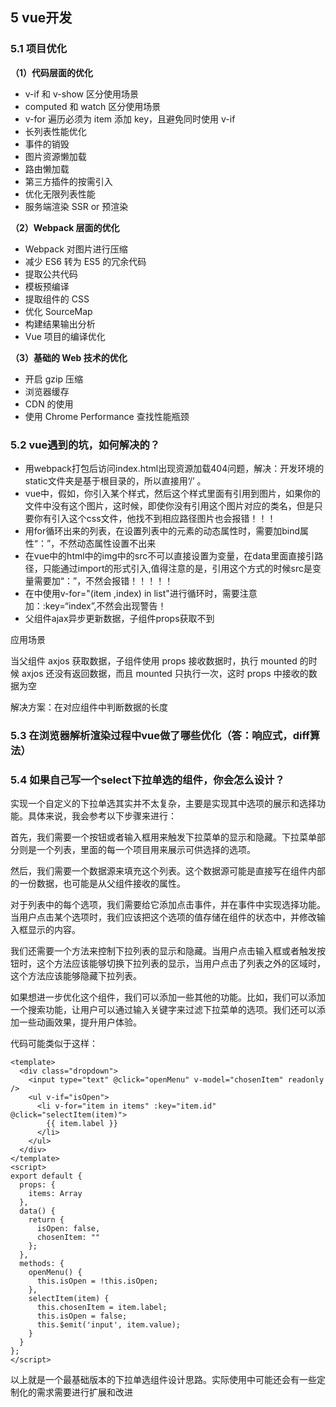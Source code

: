 ## 5 vue开发

### 5.1 项目优化

**（1）代码层面的优化**

* v-if 和 v-show 区分使用场景
* computed 和 watch 区分使用场景
* v-for 遍历必须为 item 添加 key，且避免同时使用 v-if
* 长列表性能优化
* 事件的销毁
* 图片资源懒加载
* 路由懒加载
* 第三方插件的按需引入
* 优化无限列表性能
* 服务端渲染 SSR or 预渲染

**（2）Webpack 层面的优化**

* Webpack 对图片进行压缩
* 减少 ES6 转为 ES5 的冗余代码
* 提取公共代码
* 模板预编译
* 提取组件的 CSS
* 优化 SourceMap
* 构建结果输出分析
* Vue 项目的编译优化

**（3）基础的 Web 技术的优化**

* 开启 gzip 压缩
* 浏览器缓存
* CDN 的使用
* 使用 Chrome Performance 查找性能瓶颈

### 5.2 vue遇到的坑，如何解决的？

* 用webpack打包后访问index.html出现资源加载404问题，解决：开发环境的static文件夹是基于根目录的，所以直接用‘/’ 。
* vue中，假如，你引入某个样式，然后这个样式里面有引用到图片，如果你的文件中没有这个图片，这时候，即使你没有引用这个图片对应的类名，但是只要你有引入这个css文件，他找不到相应路径图片也会报错！！！
* 用for循环出来的列表，在设置列表中的元素的动态属性时，需要加bind属性“：”，不然动态属性设置不出来
* 在vue中的html中的img中的src不可以直接设置为变量，在data里面直接引路径，只能通过import的形式引入,值得注意的是，引用这个方式的时候src是变量需要加“：”，不然会报错！！！！！
* 在中使用v-for="(item ,index) in list"进行循环时，需要注意加：\:key=“index”,不然会出现警告！
* 父组件ajax异步更新数据，子组件props获取不到

应用场景

当父组件  axjos  获取数据，子组件使用  props  接收数据时，执行  mounted  的时候  axjos  还没有返回数据，而且  mounted 只执行一次，这时   props  中接收的数据为空

解决方案：在对应组件中判断数据的长度

### 5.3 在浏览器解析渲染过程中vue做了哪些优化（答：响应式，diff算法）

### 5.4 如果自己写一个select下拉单选的组件，你会怎么设计？

实现一个自定义的下拉单选其实并不太复杂，主要是实现其中选项的展示和选择功能。具体来说，我会参考以下步骤来进行：

首先，我们需要一个按钮或者输入框用来触发下拉菜单的显示和隐藏。下拉菜单部分则是一个列表，里面的每一个项目用来展示可供选择的选项。

然后，我们需要一个数据源来填充这个列表。这个数据源可能是直接写在组件内部的一份数据，也可能是从父组件接收的属性。

对于列表中的每个选项，我们需要给它添加点击事件，并在事件中实现选择功能。当用户点击某个选项时，我们应该把这个选项的值存储在组件的状态中，并修改输入框显示的内容。

我们还需要一个方法来控制下拉列表的显示和隐藏。当用户点击输入框或者触发按钮时，这个方法应该能够切换下拉列表的显示，当用户点击了列表之外的区域时，这个方法应该能够隐藏下拉列表。

如果想进一步优化这个组件，我们可以添加一些其他的功能。比如，我们可以添加一个搜索功能，让用户可以通过输入关键字来过滤下拉菜单的选项。我们还可以添加一些动画效果，提升用户体验。

代码可能类似于这样：

```vue
<template>
  <div class="dropdown">
    <input type="text" @click="openMenu" v-model="chosenItem" readonly />
    <ul v-if="isOpen">
      <li v-for="item in items" :key="item.id" @click="selectItem(item)">
        {{ item.label }}
      </li>
    </ul>
  </div>
</template>
<script>
export default {
  props: {
    items: Array
  },
  data() {
    return {
      isOpen: false,
      chosenItem: ""
    };
  },
  methods: {
    openMenu() {
      this.isOpen = !this.isOpen;
    },
    selectItem(item) {
      this.chosenItem = item.label;
      this.isOpen = false;
      this.$emit('input', item.value);
    }
  }
};
</script>
```


以上就是一个最基础版本的下拉单选组件设计思路。实际使用中可能还会有一些定制化的需求需要进行扩展和改进

